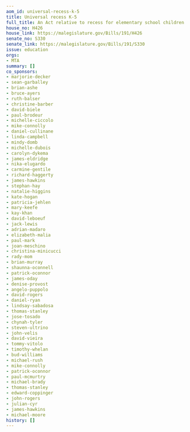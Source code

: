 ```yaml
---
aom_id: universal-recess-k-5
title: Universal recess K-5
full_title: An Act relative to recess for elementary school children
house_no: H426
house_link: https://malegislature.gov/Bills/191/H426
senate_no: S330
senate_link: https://malegislature.gov/Bills/191/S330
issue: education
orgs:
- MTA
summary: []
co_sponsors:
- marjorie-decker
- sean-garballey
- brian-ashe
- bruce-ayers
- ruth-balser
- christine-barber
- david-biele
- paul-brodeur
- michelle-ciccolo
- mike-connolly
- daniel-cullinane
- linda-campbell
- mindy-domb
- michelle-dubois
- carolyn-dykema
- james-eldridge
- nika-elugardo
- carmine-gentile
- richard-haggerty
- james-hawkins
- stephan-hay
- natalie-higgins
- kate-hogan
- patricia-jehlen
- mary-keefe
- kay-khan
- david-leboeuf
- jack-lewis
- adrian-madaro
- elizabeth-malia
- paul-mark
- joan-meschino
- christina-minicucci
- rady-mom
- brian-murray
- shaunna-oconnell
- patrick-oconnor
- james-oday
- denise-provost
- angelo-puppolo
- david-rogers
- daniel-ryan
- lindsay-sabadosa
- thomas-stanley
- jose-tosado
- chynah-tyler
- steven-ultrino
- john-velis
- david-vieira
- tommy-vitolo
- timothy-whelan
- bud-williams
- michael-rush
- mike-connolly
- patrick-oconnor
- paul-mcmurtry
- michael-brady
- thomas-stanley
- edward-coppinger
- john-rogers
- julian-cyr
- james-hawkins
- michael-moore
history: []
---
```

